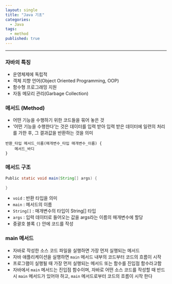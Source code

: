 ```yaml
---
layout: single
title: "Java 기초"
categories:
  - Java
tags:
  - method
published: true
---
```

----

### 자바의 특징
- 운영체제에 독립적
- 객체 지향 언어(Object Oriented Programming, OOP)
- 함수형 프로그래밍 지원
- 자동 메모리 관리(Garbage Collection)

### 메서드 (Method)
- 어떤 기능을 수행하기 위한 코드들을 묶어 놓은 것
- ‘어떤 기능을 수행한다’는 것은 데이터를 입력 받아 입력 받은 데이터에 일련의 처리를 가한 후, 그 결과값을 반환하는 것을 의미

```
반환_타입 메서드_이름(매개변수_타입 매개변수_이름) {
	메서드_바디
}
```

### 메서드 구조

```Java
Public static void main(String[] args) {
	
}
```

-   `void` : 반환 타입을 의미
-   `main` : 메서드의 이름
-   `String[]` : 매개변수의 타입이 String[] 타입
-   `args` : 입력 데이터로 들어오는 값을 args라는 이름의 매개변수에 할당
-   중괄호 블록 `{}` 안에 코드를 작성

###  main 메서드
- 자바로 작성한 소스 코드 파일을 실행하면 가장 먼저 실행되는 메서드
- 자바 애플리케이션을 실행하면 `main` 메서드 내부의 코드부터 코드의 흐름이 시작
- 프로그램이 실행될 때 가장 먼저 실행되는 메서드 또는 함수를 진입점 함수라고함
- 자바에서 `main` 메서드는 진입점 함수이며, 자바로 어떤 소스 코드를 작성할 때 반드시 `main` 메서드가 있어야 하고, `main` 메서드로부터 코드의 흐름이 시작 한다